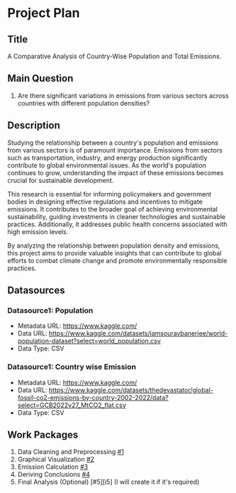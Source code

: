 # Project Plan

## Title
<!-- Give your project a short title. -->
A Comparative Analysis of Country-Wise Population and Total Emissions.

## Main Question

<!-- Think about one main question you want to answer based on the data. -->
1. Are there significant variations in emissions from various sectors across countries with different population densities?

## Description

<!-- Describe your data science project in max. 200 words. Consider writing about why and how you attempt it. -->
Studying the relationship between a country's population and emissions from various sectors is of paramount importance. Emissions from sectors such as transportation, industry, and energy production significantly contribute to global environmental issues. As the world's population continues to grow, understanding the impact of these emissions becomes crucial for sustainable development.

This research is essential for informing policymakers and government bodies in designing effective regulations and incentives to mitigate emissions. It contributes to the broader goal of achieving environmental sustainability, guiding investments in cleaner technologies and sustainable practices. Additionally, it addresses public health concerns associated with high emission levels.

By analyzing the relationship between population density and emissions, this project aims to provide valuable insights that can contribute to global efforts to combat climate change and promote environmentally responsible practices.


## Datasources

<!-- Describe each datasources you plan to use in a section. Use the prefic "DatasourceX" where X is the id of the datasource. -->

### Datasource1: Population
* Metadata URL: https://www.kaggle.com/
* Data URL: https://www.kaggle.com/datasets/iamsouravbanerjee/world-population-dataset?select=world_population.csv
* Data Type: CSV

### Datasource1: Country wise Emission
* Metadata URL: https://www.kaggle.com/
* Data URL: https://www.kaggle.com/datasets/thedevastator/global-fossil-co2-emissions-by-country-2002-2022/data?select=GCB2022v27_MtCO2_flat.csv
* Data Type: CSV

## Work Packages

<!-- List of work packages ordered sequentially, each pointing to an issue with more details. -->

1. Data Cleaning and Preprocessing [#1][i1]
2. Graphical Visualization [#2][i2]
3. Emission Calculation [#3][i3]
4. Deriving Conclusions [#4][i4]
5. Final Analysis (Optional) [#5][i5] (I will create it if it's required)

[i1]: https://github.com/vinaychavda/made-template/issues/1#issue-1982201765
[i2]: https://github.com/vinaychavda/made-template/issues/2#issue-1982203615
[i3]: https://github.com/vinaychavda/made-template/issues/3#issue-1982204652
[i4]: https://github.com/vinaychavda/made-template/issues/4#issue-1982205780